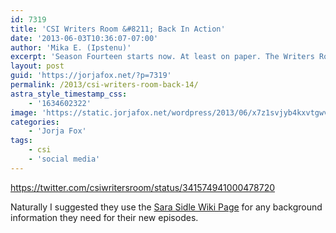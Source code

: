 ```yaml
---
id: 7319
title: 'CSI Writers Room &#8211; Back In Action'
date: '2013-06-03T10:36:07-07:00'
author: 'Mika E. (Ipstenu)'
excerpt: 'Season Fourteen starts now. At least on paper. The Writers Room is back at work!'
layout: post
guid: 'https://jorjafox.net/?p=7319'
permalink: /2013/csi-writers-room-back-14/
astra_style_timestamp_css:
    - '1634602322'
image: 'https://static.jorjafox.net/wordpress/2013/06/x7z1svjyb4kxvtgwvpk4.jpeg'
categories:
    - 'Jorja Fox'
tags:
    - csi
    - 'social media'
---
```


https://twitter.com/csiwritersroom/status/341574941000478720

Naturally I suggested they use the <a href="https://jorjafox.net/wiki/Sara_Sidle">Sara Sidle Wiki Page</a> for any background information they need for their new episodes.
